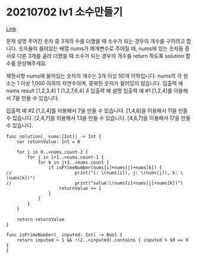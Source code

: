 # 20210702 lv1 소수만들기
[Link](https://programmers.co.kr/learn/courses/30/lessons/12977?language=swift)

문제 설명
주어진 숫자 중 3개의 수를 더했을 때 소수가 되는 경우의 개수를 구하려고 합니다. 숫자들이 들어있는 배열 nums가 매개변수로 주어질 때, nums에 있는 숫자들 중 서로 다른 3개를 골라 더했을 때 소수가 되는 경우의 개수를 return 하도록 solution 함수를 완성해주세요.

제한사항
nums에 들어있는 숫자의 개수는 3개 이상 50개 이하입니다.
nums의 각 원소는 1 이상 1,000 이하의 자연수이며, 중복된 숫자가 들어있지 않습니다.
입출력 예
nums    result
[1,2,3,4]    1
[1,2,7,6,4]    4
입출력 예 설명
입출력 예 #1
[1,2,4]를 이용해서 7을 만들 수 있습니다.

입출력 예 #2
[1,2,4]를 이용해서 7을 만들 수 있습니다.
[1,4,6]을 이용해서 11을 만들 수 있습니다.
[2,4,7]을 이용해서 13을 만들 수 있습니다.
[4,6,7]을 이용해서 17을 만들 수 있습니다.

```
func solution(_ nums:[Int]) -> Int {
    var returnValue: Int = 0
    
    for i in 0..<nums.count-2 {
        for j in i+1..<nums.count-1 {
            for k in j+1..<nums.count {
                if isPrimeNumber(nums[i]+nums[j]+nums[k]) {
//                        print("i: \(nums[i]), j: \(nums[j]), k: \(nums[k])")
//                        print("value:\(nums[i]+nums[j]+nums[k])")
                    returnValue += 1
                }
            }
        }
    }
    
    return returnValue
}

func isPrimeNumber(_ inputed: Int) -> Bool {
    return inputed > 1 && !(2..<inputed).contains { inputed % $0 == 0 }
}
```
